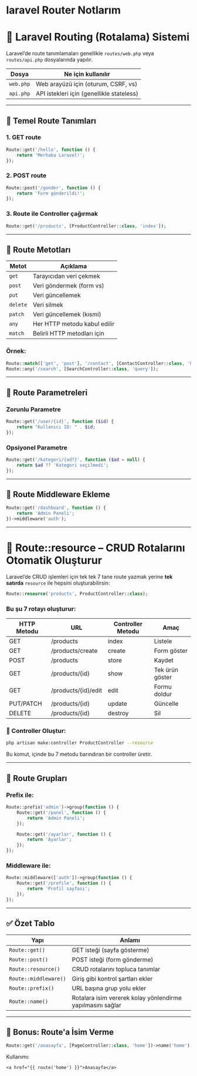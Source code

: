 # laravel Router Notlarım

# 🚦 Laravel Routing (Rotalama) Sistemi

Laravel’de route tanımlamaları genellikle `routes/web.php` veya `routes/api.php` dosyalarında yapılır.

| Dosya     | Ne için kullanılır                        |
| --------- | ----------------------------------------- |
| `web.php` | Web arayüzü için (oturum, CSRF, vs)       |
| `api.php` | API istekleri için (genellikle stateless) |

---

## 🔹 Temel Route Tanımları

### 1. GET route

```php
Route::get('/hello', function () {
    return 'Merhaba Laravel!';
});
```

### 2. POST route

```php
Route::post('/gonder', function () {
    return 'Form gönderildi!';
});
```

### 3. Route ile Controller çağırmak

```php
Route::get('/products', [ProductController::class, 'index']);
```

---

## 🔹 Route Metotları

| Metot    | Açıklama                     |
| -------- | ---------------------------- |
| `get`    | Tarayıcıdan veri çekmek      |
| `post`   | Veri göndermek (form vs)     |
| `put`    | Veri güncellemek             |
| `delete` | Veri silmek                  |
| `patch`  | Veri güncellemek (kısmi)     |
| `any`    | Her HTTP metodu kabul edilir |
| `match`  | Belirli HTTP metodları için  |

### Örnek:

```php
Route::match(['get', 'post'], '/contact', [ContactController::class, 'handle']);
Route::any('/search', [SearchController::class, 'query']);
```

---

## 📌 Route Parametreleri

### Zorunlu Parametre

```php
Route::get('/user/{id}', function ($id) {
    return "Kullanıcı ID: " . $id;
});
```

### Opsiyonel Parametre

```php
Route::get('/kategori/{ad?}', function ($ad = null) {
    return $ad ?? 'Kategori seçilmedi';
});
```

---

## 🔐 Route Middleware Ekleme

```php
Route::get('/dashboard', function () {
    return 'Admin Paneli';
})->middleware('auth');
```

---

# 🧩 Route::resource – CRUD Rotalarını Otomatik Oluşturur

Laravel’de CRUD işlemleri için tek tek 7 tane route yazmak yerine **tek satırda** `resource` ile hepsini oluşturabilirsin:

```php
Route::resource('products', ProductController::class);
```

### Bu şu 7 rotayı oluşturur:

| HTTP Metodu | URL                 | Controller Metodu | Amaç            |
| ----------- | ------------------- | ----------------- | --------------- |
| GET         | /products           | index             | Listele         |
| GET         | /products/create    | create            | Form göster     |
| POST        | /products           | store             | Kaydet          |
| GET         | /products/{id}      | show              | Tek ürün göster |
| GET         | /products/{id}/edit | edit              | Formu doldur    |
| PUT/PATCH   | /products/{id}      | update            | Güncelle        |
| DELETE      | /products/{id}      | destroy           | Sil             |

### 🔨 Controller Oluştur:

```bash
php artisan make:controller ProductController --resource
```

Bu komut, içinde bu 7 metodu barındıran bir controller üretir.

---

## 📂 Route Grupları

### Prefix ile:

```php
Route::prefix('admin')->group(function () {
    Route::get('/panel', function () {
        return 'Admin Paneli';
    });

    Route::get('/ayarlar', function () {
        return 'Ayarlar';
    });
});
```

### Middleware ile:

```php
Route::middleware(['auth'])->group(function () {
    Route::get('/profile', function () {
        return 'Profil sayfası';
    });
});
```

---

## ✅ Özet Tablo

| Yapı                  | Anlamı                                                     |
| --------------------- | ---------------------------------------------------------- |
| `Route::get()`        | GET isteği (sayfa gösterme)                                |
| `Route::post()`       | POST isteği (form gönderme)                                |
| `Route::resource()`   | CRUD rotalarını topluca tanımlar                           |
| `Route::middleware()` | Giriş gibi kontrol şartları ekler                          |
| `Route::prefix()`     | URL başına grup yolu ekler                                 |
| `Route::name()`       | Rotalara isim vererek kolay yönlendirme yapılmasını sağlar |

---

## 🎁 Bonus: Route'a İsim Verme

```php
Route::get('/anasayfa', [PageController::class, 'home'])->name('home');
```

Kullanımı:

```blade
<a href="{{ route('home') }}">Anasayfa</a>
```
